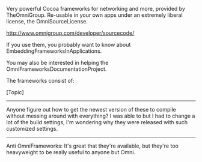 

Very powerful Cocoa frameworks for networking and more, provided by TheOmniGroup.  Re-usable in your own apps under an extremely liberal license, the OmniSourceLicense.

http://www.omnigroup.com/developer/sourcecode/

If you use them, you probably want to know about EmbeddingFrameworksInApplications.

You may also be interested in helping the OmniFrameworksDocumentationProject.

The frameworks consist of:

[Topic]


----

Anyone figure out how to get the newest version of these to compile without messing around with everything? I was able to but I had to change a lot of the build settings, I'm wondering why they were released with such customized settings.

----

Anti OmniFrameworks: It's great that they're available, but they're too heavyweight to be really useful to anyone but Omni.
